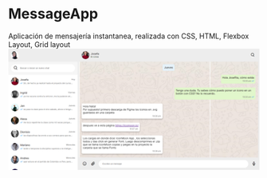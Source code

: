 # MessageApp
Aplicación de mensajería instantanea, realizada con CSS, HTML, Flexbox Layout, Grid layout
![Imagen Whatsapp](https://github.com/NataliaHilarion/MessageApp/blob/main/Whatsapp.png)
